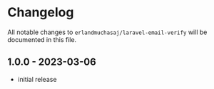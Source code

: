 # Changelog

All notable changes to `erlandmuchasaj/laravel-email-verify` will be documented in this file.

## 1.0.0 - 2023-03-06

- initial release
